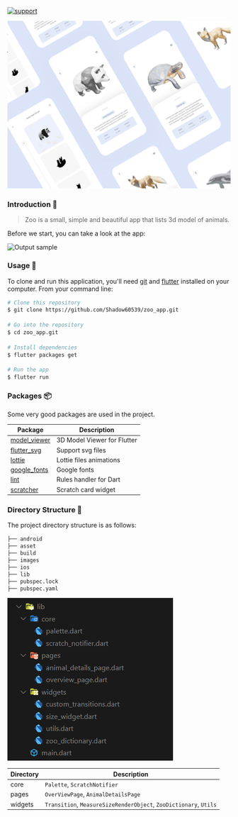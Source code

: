 
[![support](https://img.shields.io/badge/plateform-flutter%7Candroid%20studio-9cf?style=for-the-badge&logo=appveyor)](https://github.com/Shadow60539/zoo_app)

![lib](images/poster.png)



### Introduction 🐼

> Zoo
is a small, simple and beautiful app that lists 3d model of animals.

Before we start, you can take a look at the app:

![Output sample](images/demo.gif)




### Usage 🎨

To clone and run this application, you'll need [git](https://git-scm.com) and [flutter](https://flutter.dev/docs/get-started/install) installed on your computer. From your command line:

```bash
# Clone this repository
$ git clone https://github.com/Shadow60539/zoo_app.git

# Go into the repository
$ cd zoo_app.git

# Install dependencies
$ flutter packages get

# Run the app
$ flutter run
```


### Packages 📦


Some very good packages are used in the project.



Package | Description
---|---
[model_viewer](https://pub.flutter-io.cn/packages/model_viewer) | 3D Model Viewer for Flutter
[flutter_svg](https://pub.flutter-io.cn/packages/flutter_svg) | Support svg files
[lottie](https://pub.flutter-io.cn/packages/lottie) | Lottie files animations
[google_fonts](https://pub.flutter-io.cn/packages/google_fonts) | Google fonts 
[lint](https://pub.flutter-io.cn/packages/lint) | Rules handler for Dart
[scratcher](https://pub.flutter-io.cn/packages/scratcher) | Scratch card widget

### Directory Structure 🏢

The project directory structure is as follows:

```
├── android
├── asset
├── build
├── images
├── ios
├── lib
├── pubspec.lock
├── pubspec.yaml

```

![lib](images/lib.png)



Directory | Description
---|---
core | `Palette`, `ScratchNotifier`
pages | `OverViewPage`, `AnimalDetailsPage`
widgets | `Transition`, `MeasureSizeRenderObject`, `ZooDictionary`, `Utils`
